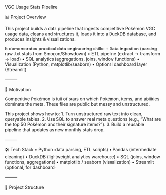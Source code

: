 VGC Usage Stats Pipeline

📊 Project Overview

This project builds a data pipeline that ingests competitive Pokémon VGC usage data, cleans and structures it, loads it into a DuckDB database, and produces insights & visualizations.

It demonstrates practical data engineering skills:
	•	Data ingestion (parsing raw .txt stats from Smogon/Showdown)
	•	ETL pipeline (extract → transform → load)
	•	SQL analytics (aggregations, joins, window functions)
	•	Visualization (Python, matplotlib/seaborn)
	•	Optional dashboard layer (Streamlit)

⸻

🚀 Motivation

Competitive Pokémon is full of stats on which Pokémon, items, and abilities dominate the meta. These files are public but messy and unstructured.

This project shows how to:
	1.	Turn unstructured raw text into clean, queryable tables.
	2.	Use SQL to answer real meta questions (e.g., “What are the top 50 Pokémon and their signature items?”).
	3.	Build a reusable pipeline that updates as new monthly stats drop.

⸻

🛠 Tech Stack
	•	Python (data parsing, ETL scripts)
	•	Pandas (intermediate cleaning)
	•	DuckDB (lightweight analytics warehouse)
	•	SQL (joins, window functions, aggregations)
	•	matplotlib / seaborn (visualization)
	•	Streamlit (optional, for dashboard)

⸻

📂 Project Structure
